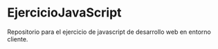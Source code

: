 # EjercicioJavaScript
Repositorio para el ejercicio de javascript de desarrollo web en entorno cliente.
